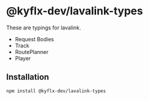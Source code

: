 # @kyflx-dev/lavalink-types

These are typings for lavalink.

- Request Bodies
- Track
- RoutePlanner
- Player

## Installation

```bash
npm install @kyflx-dev/lavalink-types
```
